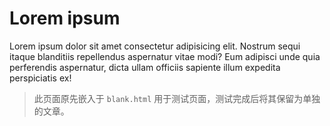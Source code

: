 # Lorem ipsum

Lorem ipsum dolor sit amet consectetur adipisicing elit. Nostrum sequi itaque blanditiis repellendus aspernatur vitae modi?
Eum adipisci unde quia perferendis aspernatur, dicta ullam officiis sapiente illum expedita perspiciatis ex!

> 此页面原先嵌入于 `blank.html` 用于测试页面，测试完成后将其保留为单独的文章。
